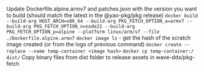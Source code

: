Update Dockerfile.alpine.armv7 and patches.json with the version you want to build (should match the latest in the @yao-pkg/pkg release)
`docker build --build-arg HOST_ARCH=x86_64 --build-arg PKG_FETCH_OPTION_a=armv7 --build-arg PKG_FETCH_OPTION_n=node22 --build-arg PKG_FETCH_OPTION_p=alpine --platform linux/arm/v7 --file ./Dockerfile.alpine.armv7`
`docker image ls` - get the hash of the scratch image created (or from the logs of previous command)
`docker create --replace --name temp-container <image hash>`
`docker cp temp-container:/ dist/`
Copy binary files from dist folder to release assets in wave-dds/pkg-fetch